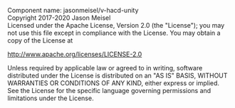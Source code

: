 Component name: jasonmeisel/v-hacd-unity<br/>
Copyright 2017-2020 Jason Meisel<br/>
Licensed under the Apache License, Version 2.0 (the "License"); you may not use this file except in compliance with the License. You may obtain a copy of the License at<br/>

   http://www.apache.org/licenses/LICENSE-2.0<br/>

Unless required by applicable law or agreed to in writing, software distributed under the License is distributed on an "AS IS" BASIS, WITHOUT WARRANTIES OR CONDITIONS OF ANY KIND, either express or implied. See the License for the specific language governing permissions and limitations under the License.